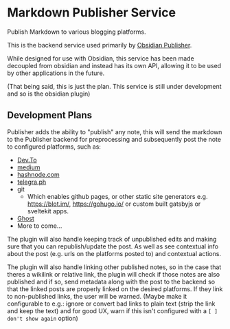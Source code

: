 # Markdown Publisher Service

Publish Markdown to various blogging platforms.
<!-- In the future, change "various" to "any" -->

This is the backend service used primarily by [Obsidian Publisher](https://github.com/metruzanca/obsidian-publisher).

<!-- If I can't get the "publisher" plugin name, go with "markdown-publisher" to match the service -->

While designed for use with Obsidian, this service has been made decoupled from obsidian and instead has its own API, allowing it to be used by other applications in the future.

(That being said, this is just the plan. This service is still under development and so is the obsidian plugin)

## Development Plans

Publisher adds the ability to "publish" any note, this will send the markdown to the Publisher backend for preprocessing and subsequently post the note to configured platforms, such as:
* [Dev.To](https://dev.to/)
* [medium](https://medium.com/)
* [hashnode.com](https://hashnode.com/)
* [telegra.ph](https://telegra.ph)
* git
  * Which enables github pages, or other static site generators e.g. https://blot.im/, https://gohugo.io/ or custom built gatsbyjs or sveltekit apps.
* [Ghost](https://ghost.org/)
* More to come...

<!-- TODO Update these descriptions to be clearer and to be a "feature list" instead of generic paragraphs -->
The plugin will also handle keeping track of unpublished edits and making sure that you can republish/update the post. As well as see contextual info about the post (e.g. urls on the platforms posted to) and contextual actions.

The plugin will also handle linking other published notes, so in the case that theres a wikilink or relative link, the plugin will check if those notes are also published and if so, send metadata along with the post to the backend so that the linked posts are properly linked on the desired platforms. If they link to non-published links, the user will be warned. (Maybe make it configurable to e.g.: ignore or convert bad links to plain text (strip the link and keep the text) and for good UX, warn if this isn't configured with a `[ ] don't show again` option)


<!-- Reference for how to use svelte for obsidian plugins:
- https://github.com/liamcain/obsidian-calendar-plugin
* https://github.com/lynchjames/obsidian-day-planner -->

<!-- Features list:
- All configuration via plugin settings
* Cross-posting
* Sync, updating published posts
* Seamless experience.
* Mobile?
* No technical skill required, anyone can use it.
* Linking related posts toghether -->